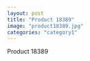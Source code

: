 ```yaml
---
layout: post
title: "Product 18389"
image: "product18389.jpg"
categories: "category1"
---
```

Product 18389
